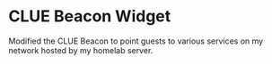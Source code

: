 # CLUE Beacon Widget
Modified the CLUE Beacon to point guests to various services on my network hosted by my homelab server. 
